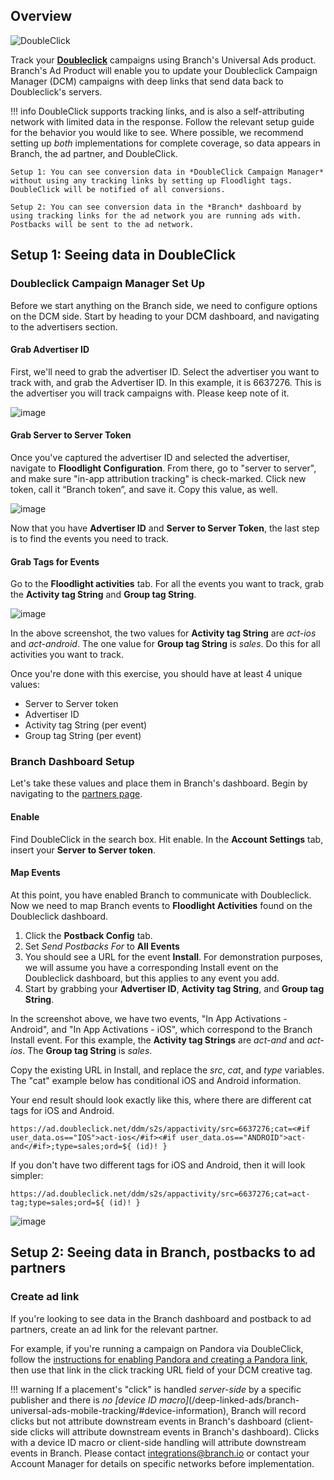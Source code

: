 ## Overview

![DoubleClick](https://cdn.branch.io/branch-assets/ad-partner-manager/386574786681131050/dc_newlogo-1528503421215.png)

Track your **[Doubleclick](https://doubleclick.com)** campaigns using Branch's Universal Ads product. Branch's Ad Product will enable you to update your Doubleclick Campaign Manager (DCM) campaigns with deep links that send data back to Doubleclick's servers.

!!! info
	DoubleClick supports tracking links, and is also a self-attributing network with limited data in the response. Follow the relevant setup guide for the behavior you would like to see. Where possible, we recommend setting up *both* implementations for complete coverage, so data appears in Branch, the ad partner, and DoubleClick.

	Setup 1: You can see conversion data in *DoubleClick Campaign Manager* without using any tracking links by setting up Floodlight tags. DoubleClick will be notified of all conversions.

	Setup 2: You can see conversion data in the *Branch* dashboard by using tracking links for the ad network you are running ads with. Postbacks will be sent to the ad network.

## Setup 1: Seeing data in DoubleClick

### Doubleclick Campaign Manager Set Up

Before we start anything on the Branch side, we need to configure options on the DCM side. Start by heading to your DCM dashboard, and navigating to the advertisers section.

#### Grab Advertiser ID

First, we'll need to grab the advertiser ID. Select the advertiser you want to track with, and grab the Advertiser ID. In this example, it is 6637276. This is the advertiser you will track campaigns with. Please keep note of it.

![image](/_assets/img/pages/deep-linked-ads/doubleclick/advertiser.png)

#### Grab Server to Server Token

Once you've captured the advertiser ID and selected the advertiser, navigate to **Floodlight Configuration**. From there, go to "server to server", and make sure "in-app attribution tracking" is check-marked. Click new token, call it “Branch token”, and save it. Copy this value, as well.

![image](/_assets/img/pages/deep-linked-ads/doubleclick/server-token.png)

Now that you have **Advertiser ID** and **Server to Server Token**, the last step is to find the events you need to track.

#### Grab Tags for Events

Go to the **Floodlight activities** tab. For all the events you want to track, grab the **Activity tag String** and **Group tag String**.

![image](/_assets/img/pages/deep-linked-ads/doubleclick/cat-type.png)

In the above screenshot, the two values for **Activity tag String** are *act-ios* and *act-android*. The one value for **Group tag String** is *sales*. Do this for all activities you want to track.

Once you're done with this exercise, you should have at least 4 unique values:

- Server to Server token
- Advertiser ID
- Activity tag String (per event)
- Group tag String (per event)

### Branch Dashboard Setup

Let's take these values and place them in Branch's dashboard. Begin by navigating to the [partners page](https://dashboard.branch.io/ads/partner-management/a_doubleclick).

#### Enable

Find DoubleClick in the search box. Hit enable. In the **Account Settings** tab, insert your **Server to Server token**.

#### Map Events

At this point, you have enabled Branch to communicate with Doubleclick. Now we need to map Branch events to **Floodlight Activities** found on the Doubleclick dashboard.

1. Click the **Postback Config** tab.
1. Set *Send Postbacks For* to **All Events**
1. You should see a URL for the event **Install**. For demonstration purposes, we will assume you have a corresponding Install event on the Doubleclick dashboard, but this applies to any event you add.
1. Start by grabbing your **Advertiser ID**, **Activity tag String**, and **Group tag String**.

In the screenshot above, we have two events, "In App Activations - Android", and "In App Activations - iOS", which correspond to the Branch Install event. For this example, the **Activity tag Strings** are *act-and* and *act-ios*. The **Group tag String** is *sales*.

Copy the existing URL in Install, and replace the *src*, *cat*, and *type* variables. The "cat" example below has conditional iOS and Android information.

Your end result should look exactly like this, where there are different cat tags for iOS and Android.

`https://ad.doubleclick.net/ddm/s2s/appactivity/src=6637276;cat=<#if user_data.os=="IOS">act-ios</#if><#if user_data.os=="ANDROID">act-and</#if>;type=sales;ord=${ (id)! }`

If you don't have two different tags for iOS and Android, then it will look simpler:

`https://ad.doubleclick.net/ddm/s2s/appactivity/src=6637276;cat=act-tag;type=sales;ord=${ (id)! }`

![image](/_assets/img/pages/deep-linked-ads/doubleclick/final-postback-doubleclick.png)

## Setup 2: Seeing data in Branch, postbacks to ad partners

### Create ad link

If you're looking to see data in the Branch dashboard and postback to ad partners, create an ad link for the relevant partner.

For example, if you're running a campaign on Pandora via DoubleClick, follow the [instructions for enabling Pandora and creating a Pandora link](/deep-linked-ads/pandora-mobile-tracking/), then use that link in the click tracking URL field of your DCM creative tag.

!!! warning
	If a placement's "click" is handled *server-side* by a specific publisher and there is *no [device ID macro]*(/deep-linked-ads/branch-universal-ads-mobile-tracking/#device-information), Branch will record clicks but not attribute downstream events in Branch's dashboard (client-side clicks will attribute downstream events in Branch's dashboard). Clicks with a device ID macro or client-side handling will attribute downstream events in Branch. Please contact integrations@branch.io or contact your Account Manager for details on specific networks before implementation.
